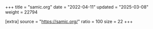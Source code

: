 +++
title = "samic.org"
date = "2022-04-11"
updated = "2025-03-08"
weight = 22794

[extra]
source = "https://samic.org/"
ratio = 100
size = 22
+++
